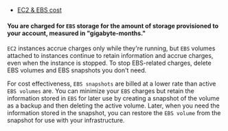 
* [EC2 & EBS cost](#ec2_ebs_cost)


#### You are charged for `EBS` storage for the amount of storage provisioned to your account, measured in "gigabyte-months."
  `EC2` instances accrue charges only while they're running, but `EBS` volumes attached to instances continue to retain information and 
  accrue charges, even when the instance is stopped. To stop EBS-related charges, delete EBS volumes and EBS snapshots you don't need.
  
  For cost effectiveness, `EBS snapshots` are billed at a lower rate than active `EBS volumes` are. You can minimize your `EBS` charges but retain the information stored in `EBS` for later use by creating a snapshot of the volume as a backup and then deleting the active volume. Later, when you need the information stored in the snapshot, you can restore the `EBS volume` from the snapshot for use with your infrastructure.
